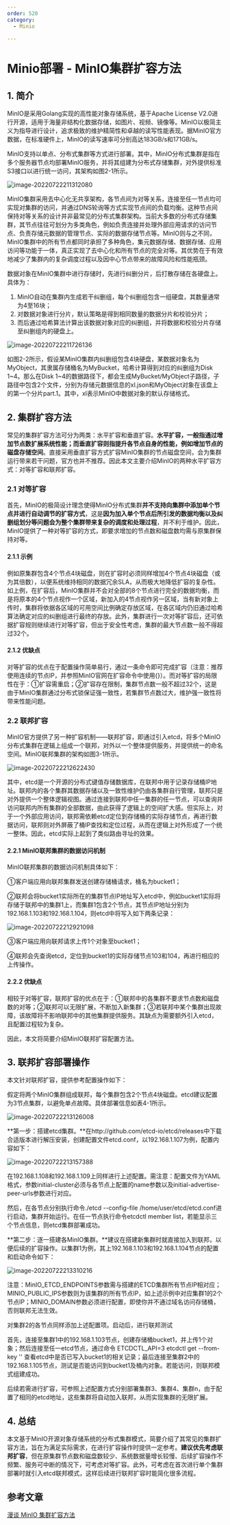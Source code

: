 ```yaml
---
order: 520
category:
  - Minio

---
```


# Minio部署 - MinIO集群扩容方法

## 1. 简介

MinIO是采用Golang实现的高性能对象存储系统，基于Apache License V2.0进行开源，适用于海量非结构化数据存储，如图片、视频、镜像等。MinIO以极简主义为指导进行设计，追求极致的维护精简性和卓越的读写性能表现。据MinIO官方数据，在标准硬件上，MinIO的读写速率可分别高达183GB/s和171GB/s。

MinIO支持以单点、分布式集群等方式进行部署。其中，MinIO分布式集群是指在多个服务器节点均部署MinIO服务，并将其组建为分布式存储集群，对外提供标准S3接口以进行统一访问，其架构如图2-1所示。

![image-20220722211312080](https://zszblog.oss-cn-beijing.aliyuncs.com/zszblog/image-20220722211312080.png)

MinIO集群采用去中心化无共享架构，各节点间为对等关系，连接至任一节点均可实现对集群的访问，并通过DNS轮询等方式实现节点间的负载均衡。这种节点间保持对等关系的设计并非最常见的分布式集群架构。当前大多数的分布式存储集群，其节点往往可划分为多类角色，例如负责连接并处理外部应用请求的访问节点、负责存储元数据的管理节点、实际的数据存储节点等。MinIO则与之不同，MinIO集群中的所有节点都同时承担了多种角色，集元数据存储、数据存储、应用访问等功能于一体，真正实现了去中心化和所有节点的完全对等。其优势在于有效地减少了集群内的复杂调度过程以及因中心节点带来的故障风险和性能瓶颈。

数据对象在MinIO集群中进行存储时，先进行纠删分片，后打散存储在各硬盘上。具体为：

1. MinIO自动在集群内生成若干纠删组，每个纠删组包含一组硬盘，其数量通常为4至16块；
2. 对数据对象进行分片，默认策略是得到相同数量的数据分片和校验分片；
3. 而后通过哈希算法计算出该数据对象对应的纠删组，并将数据和校验分片存储至纠删组内的硬盘上。

![image-20220722211726136](https://zszblog.oss-cn-beijing.aliyuncs.com/zszblog/image-20220722211726136.png)

如图2-2所示，假设某MinIO集群内纠删组包含4块硬盘，某数据对象名为MyObject，其隶属存储桶名为MyBucket，哈希计算得到对应的纠删组为Disk 1~4。那么在Disk 1~4的数据路径下，都会生成MyBucket/MyObject子路径，子路径中包含2个文件，分别为存储元数据信息的xl.json和MyObject对象在该盘上的第一个分片part.1。其中，xl表示MinIO中数据对象的默认存储格式。

## 2. 集群扩容方法

常见的集群扩容方法可分为两类：水平扩容和垂直扩容。**水平扩容，一般指通过增加节点数扩展系统性能；而垂直扩容则指提升各节点自身的性能，例如增加节点的磁盘存储空间**。直接采用垂直扩容方式扩容MinIO集群的节点磁盘空间，会为集群运行带来若干问题，官方也并不推荐。因此本文主要介绍MinIO的两种水平扩容方式：对等扩容和联邦扩容。

### 2.1 对等扩容

首先，MinIO的极简设计理念使得MinIO分布式集群**并不支持向集群中添加单个节点并进行自动调节的扩容方式**，这是**因为加入单个节点后所引发的数据均衡以及纠删组划分等问题会为整个集群带来复杂的调度和处理过程**，并不利于维护。因此，MinIO提供了一种对等扩容的方式，即要求增加的节点数和磁盘数均需与原集群保持对等。

#### 2.1.1 示例

例如原集群包含4个节点4块磁盘，则在扩容时必须同样增加4个节点4块磁盘（或为其倍数），以便系统维持相同的数据冗余SLA，从而极大地降低扩容的复杂性。如上例，在扩容后，MinIO集群并不会对全部的8个节点进行完全的数据均衡，而是将原本的4个节点视作一个区域，新加入的4节点视作另一区域，当有新对象上传时，集群将依据各区域的可用空间比例确定存放区域，在各区域内仍旧通过哈希算法确定对应的纠删组进行最终的存放。此外，集群进行一次对等扩容后，还可依据扩容规则继续进行对等扩容，但出于安全性考虑，集群的最大节点数一般不得超过32个。

#### 2.1.2 优缺点

对等扩容的优点在于配置操作简单易行，通过一条命令即可完成扩容（注意：推荐使用连续的节点IP，并参照MinIO官网在扩容命令中使用{}）。而对等扩容的局限性在于：①扩容需重启；②扩容存在限制，集群节点数一般不超过32个，这是由于MinIO集群通过分布式锁保证强一致性，若集群节点数过大，维护强一致性将带来性能问题。

### **2.2 联邦扩容**

MinIO官方提供了另一种扩容机制——联邦扩容，即通过引入etcd，将多个MinIO分布式集群在逻辑上组成一个联邦，对外以一个整体提供服务，并提供统一的命名空间。MinIO联邦集群的架构如图3-1所示。

![image-20220722212622430](https://zszblog.oss-cn-beijing.aliyuncs.com/zszblog/image-20220722212622430.png)

其中，etcd是一个开源的分布式键值存储数据库，在联邦中用于记录存储桶IP地址。联邦内的各个集群其数据存储以及一致性维护仍由各集群自行管理，联邦只是对外提供一个整体逻辑视图。通过连接到联邦中任一集群的任一节点，可以查询并访问联邦内所有集群的全部数据，由此获得了逻辑上的空间扩大感。但实际上，对于一个外部应用访问，联邦需依赖etcd定位到存储桶的实际存储节点，再进行数据访问，联邦则对外屏蔽了桶IP查找和定位过程，从而在逻辑上对外形成了一个统一整体。因此，etcd实际上起到了类似路由寻址的效果。

#### 2.2.1 MinIO联邦集群的数据访问机制

MinIO联邦集群的数据访问机制具体如下：

①客户端应用向联邦集群发送创建存储桶请求，桶名为bucket1；

②联邦会将bucket1实际所在的集群节点IP地址写入etcd中，例如bucket1实际将存储于联邦中的集群1上，而集群1包含2个节点，其节点IP地址分别为192.168.1.103和192.168.1.104，则etcd中将写入如下两条记录：

![image-20220722212921098](https://zszblog.oss-cn-beijing.aliyuncs.com/zszblog/image-20220722212921098.png)

③客户端应用向联邦请求上传1个对象至bucket1；

④联邦会先查询etcd，定位到bucket1的实际存储节点103和104，再进行相应的上传操作。

#### 2.2.2 优缺点

相较于对等扩容，联邦扩容的优点在于：①联邦中的各集群不要求节点数和磁盘数的对等；②联邦可以无限扩展，不断加入新集群；③若联邦中某个集群出现故障，该故障将不影响联邦中的其他集群提供服务。其缺点为需要额外引入etcd，且配置过程较为复杂。

因此，本文将简要介绍MinIO联邦扩容配置方法。

## 3. **联邦扩容部署操作**

本文针对联邦扩容，提供参考配置操作如下：

假定将两个MinIO集群组成联邦，每个集群包含2个节点4块磁盘。etcd建议配置为3节点集群，以避免单点故障。具体部署信息如表4-1所示。

![image-20220722213126008](https://zszblog.oss-cn-beijing.aliyuncs.com/zszblog/image-20220722213126008.png)

**第一步：搭建etcd集群。**在http://github.com/etcd-io/etcd/releases中下载合适版本进行解压安装，创建配置文件etcd.conf，以192.168.1.107为例，配置内容如下：

![image-20220722213157388](https://zszblog.oss-cn-beijing.aliyuncs.com/zszblog/image-20220722213157388.png)

在192.168.1.108和192.168.1.109上同样进行上述配置。需注意：配置文件为YAML格式，参数initial-cluster必须与各节点上配置的name参数以及initial-advertise-peer-urls参数进行对应。

然后，在各节点分别执行命令./etcd --config-file /home/user/etcd/etcd.conf进行启动，集群开始运行。在任一节点执行命令etcdctl member list，若能显示三个节点信息，则etcd集群部署成功。

**第二步：逐一搭建各MinIO集群。**建议在搭建新集群时就直接加入到联邦，以便后续的扩容操作。以集群1为例，其上192.168.1.103和192.168.1.104节点的配置和启动命令如下：

![image-20220722213310216](https://zszblog.oss-cn-beijing.aliyuncs.com/zszblog/image-20220722213310216.png)

注意：MinIO_ETCD_ENDPOINTS参数需与搭建的ETCD集群所有节点IP相对应；MINIO_PUBLIC_IPS参数则为该集群的所有节点IP，如上述示例中对应集群1的2个节点IP；MINIO_DOMAIN参数必须进行配置，即使你并不通过域名访问存储桶，否则联邦无法生效。

对集群2的各节点同样添加上述配置项。启动后，进行联邦测试

首先，连接至集群1中的192.168.1.103节点，创建存储桶bucket1，并上传1个对象；然后连接至任一etcd节点，通过命令 ETCDCTL_API=3 etcdctl get --from-key '' 查看etcd中是否已写入bucket1的相关记录；最后连接至集群2中的192.168.1.105节点，测试是否能访问到bucket1及桶内对象。若能访问，则联邦模式组建成功。

后续若需进行扩容，可参照上述配置方式分别部署集群3、集群4、集群n，由于配置了相同的etcd地址，这些集群将自动加入联邦，从而实现集群的无限扩展。

## 4. 总结

本文基于MinIO开源对象存储系统的分布式集群模式，简要介绍了其常见的集群扩容方法，旨在为满足实际需求，在进行扩容操作时提供一定参考。**建议优先考虑联邦扩容**，但在原集群节点数和磁盘数较少、系统数据量增长较慢、后续扩容操作不频繁、服务可中断的情况下，可考虑对等扩容。此外，可考虑在首次进行单个集群部署时就引入etcd联邦模式，这样后续进行联邦扩容时能简化很多流程。

## 参考文章

[漫谈 MinIO 集群扩容方法](https://mp.weixin.qq.com/s/0W7_UaqeSUfSnG9wr2nywA)